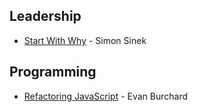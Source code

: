 ## Leadership

* [Start With Why](Start-With-Why) - Simon Sinek

## Programming

* [Refactoring JavaScript](Refactoring-JavaScript) - Evan Burchard

